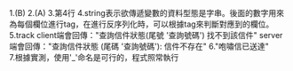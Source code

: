 1.(B)
2.(A)
3.第4行
4.string表示欲傳遞變數的資料型態是字串。後面的數字用來為每個欄位進行tag，在進行反序列化時，可以根據tag來判斷對應到的欄位。
5.track client端會回傳："查詢信件狀態(尾號 '查詢號碼') 找不到該信件"
  server 端會回傳："查詢信件狀態 (尾碼 '查詢號碼'): 信件不存在"
6."咆嘯信已送達"    
7.根據實測，使用'_'命名是可行的，程式照常執行
